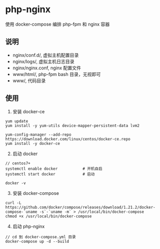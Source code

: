 # php-nginx
使用 docker-compose 编排 php-fpm 和 nginx 容器

## 说明
- nginx/conf.d/, 虚拟主机配置目录
- nginx/logs/, 虚拟主机日志目录
- nginx/nginx.conf, nginx 配置文件
- www/html/, php-fpm bash 目录，无视即可
- www/, 代码目录

## 使用
1. 安装 docker-ce
```shell
yum update
yum install -y yum-utils device-mapper-persistent-data lvm2

yum-config-manager --add-repo https://download.docker.com/linux/centos/docker-ce.repo
yum install -y docker-ce
```

2. 启动 docker
```shell
// centos7+
systemctl enable docker           # 开机自启
systemctl start docker            # 启动

docker -v
```

3. 安装 docker-compose
```shell
curl -L https://github.com/docker/compose/releases/download/1.21.2/docker-compose-`uname -s`-`uname -m` > /usr/local/bin/docker-compose
chmod +x /usr/local/bin/docker-compose
```

4. 启动 php-nginx
```shell
// cd 到 docker-compose.yml 目录
docker-compose up -d --build
```